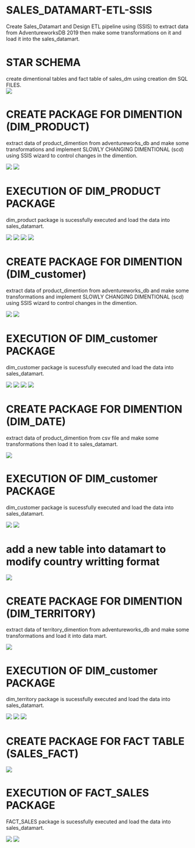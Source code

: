 # SALES_DATAMART-ETL-SSIS
Create Sales_Datamart and Design  ETL pipeline using (SSIS) to extract data from AdventureworksDB 2019 then make some transformations on it and load it into the sales_datamart.

# STAR SCHEMA
create dimentional tables and fact table of sales_dm using creation dm SQL FILES.   
![](images%20of%20implementation/data%20mart%20diagram%20(star%20schema).PNG)

# CREATE PACKAGE FOR DIMENTION (DIM_PRODUCT) 
extract data of product_dimention  from   adventureworks_db and make some transformations and implement SLOWLY CHANGING DIMENTIONAL (scd) using SSIS wizard to control changes in the dimention.

![](images%20of%20implementation/dim_product%20package%201.PNG)
![](images%20of%20implementation/dim_product%20package%202.PNG)
# EXECUTION OF DIM_PRODUCT PACKAGE
dim_product package is sucessfully executed and load the data into sales_datamart.

![](images%20of%20implementation/dim_product%20package%20execute1.PNG)
![](images%20of%20implementation/dim_product%20package%20execute1.PNG)
![](images%20of%20implementation/dim_product%20package%20execute3.PNG)
![](images%20of%20implementation/dim_product%20package%20results.PNG)
# CREATE PACKAGE FOR DIMENTION (DIM_customer) 
extract data of product_dimention  from   adventureworks_db and make some transformations and implement SLOWLY CHANGING DIMENTIONAL (scd) using SSIS wizard to control changes in the dimention.

![](images%20of%20implementation/dim_customer%20package%201.PNG)
![](images%20of%20implementation/dim_customer%20package%202.PNG)

# EXECUTION OF DIM_customer PACKAGE
dim_customer package is sucessfully executed and load the data into sales_datamart.

![](images%20of%20implementation/dim_customer%20execute.PNG)
![](images%20of%20implementation/dim_customer%20execute%201.PNG)
![](images%20of%20implementation/dim_customer%20execute%202.PNG)
![](images%20of%20implementation/dim_customer%20package%20results.PNG)

# CREATE PACKAGE FOR DIMENTION (DIM_DATE) 
extract data of product_dimention  from   csv file and make some transformations then load it to sales_datamart.

![](images%20of%20implementation/dim_date%20package.PNG)

# EXECUTION OF DIM_customer PACKAGE
dim_customer package is sucessfully executed and load the data into sales_datamart.

![](images%20of%20implementation/dim_date%20package%20execution.PNG)
![](images%20of%20implementation/dim_date%20results.PNG)

# add a new table into datamart to modify country writting format

![](images%20of%20implementation/add%20new%20table%20to%20modifiy%20country%20in%20dim_territory.PNG)

# CREATE PACKAGE FOR DIMENTION (DIM_TERRITORY) 
extract data of territory_dimention  from   adventureworks_db and make some transformations and load it into data mart.

![](images%20of%20implementation/dim_territory%20package.PNG)

# EXECUTION OF DIM_customer PACKAGE
dim_territory package is sucessfully executed and load the data into sales_datamart.

![](images%20of%20implementation/dim_territory%20execute%201.PNG)
![](images%20of%20implementation/dim_territory%20execute%202.PNG)
![](images%20of%20implementation/dim_territory%20package%20results.PNG)

# CREATE PACKAGE FOR FACT TABLE (SALES_FACT) 

![](images%20of%20implementation/fact_sales%20package.PNG)

# EXECUTION OF FACT_SALES PACKAGE
FACT_SALES package is sucessfully executed and load the data into sales_datamart.

![](images%20of%20implementation/fact_sales%20package%20execution.PNG)
![](images%20of%20implementation/dim_territory%20execute%202.PNGfact_sales%20package%20results.PNG)


























